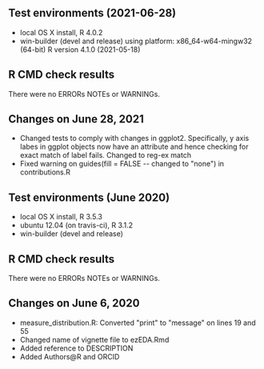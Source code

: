 
## Test environments (2021-06-28)
* local OS X install, R 4.0.2
*  win-builder (devel and release) using platform: x86_64-w64-mingw32 (64-bit) R version 4.1.0 (2021-05-18)

## R CMD check results
There were no ERRORs NOTEs or WARNINGs.

## Changes on June 28, 2021

* Changed tests to comply with changes in ggplot2. Specifically, y axis labes in ggplot objects now have an attribute and hence checking for exact match of label fails. Changed to reg-ex match
* Fixed warning on guides(fill = FALSE -- changed to "none") in contributions.R

## Test environments (June 2020)
* local OS X install, R 3.5.3
* ubuntu 12.04 (on travis-ci), R 3.1.2
* win-builder (devel and release)

## R CMD check results
There were no ERRORs NOTEs or WARNINGs.

## Changes on June 6, 2020

* measure_distribution.R: Converted "print" to "message" on lines 19 and 55
* Changed name of vignette file to ezEDA.Rmd
* Added reference to DESCRIPTION
* Added Authors@R and ORCID

